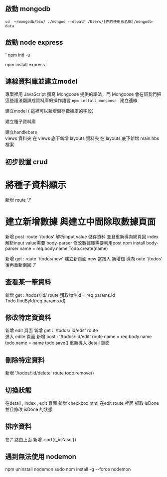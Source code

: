 ## 啟動 mongodb 
`
cd  ~/mongodb/bin/
./mongod --dbpath /Users/[你的使用者名稱]/mongodb-data
`

## 啟動 node express 

`
npm inti -u 

npm install express 
`
## 連線資料庫並建立model 
專案裡用 JavaScript 撰寫 Mongoose 提供的語法，而 Mongoose 會在幫我們把這些語法翻譯成資料庫的操作語言
`
npm install mongoose 
`
建立連線

建立model ( 這裡可以新增儲存數據庫的字段）

建立種子資料庫

建立handlebars  
    views 資料夾
    在 views 底下新增 layouts 資料夾
    在 layouts 底下新增 main.hbs 檔案

##  初步設置 crud 

# 將種子資料顯示

新增 route '/' 

# 建立新增數據 與建立中間除取數據頁面

新增 post :route '/todos'
    解析input value 儲存資料 並且重新導向網頁回 index 
    解析input value需要 body-parser 
    修改數據庫需要利用post 
    npm install body-parser 
    name = req.body.name 
    Todo.create(name)

新增 get : route '/todos/new'
建立新頁面 new 
    當按入 新增鈕 導向 oute '/todos' 後再重新倒回 ‘/'


## 查看某一筆資料
新增 get : /todos/:id/ route 
     獲取物件id = req.params.id
     Todo.findById(req.params.id)


## 修改特定資資料

新增 edit 頁面 
新增 get : '/todos/:id/edit' route  
    進入 edite 頁面 
新增 post : '/todos/:id/edit' route 
    name = req.body.name 
    todo.name = name 
    todo.save()
    重新導入 detail 頁面



## 刪除特定資料 

新增 '/todos/:id/delete' route 
    todo.remove()
 
## 切換狀態 

在detail , index , edit 頁面 新增 checkbox html 
在edit route 裡面 抓取  isDone 並且修改 isDone 的狀態

## 排序資料 

在‘/' 路由上面 新增
    .sort({_id:'asc'})

## 遇到無法使用 nodemon 
npm uninstall nodemon 
sudo npm install -g --force nodemon 
